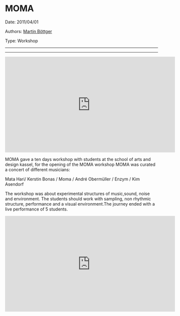 # MOMA

Date: 2011/04/01

Authors: [Martin Böttger](http://tsaworks.com)

Type: Workshop

---
---

<iframe width="560" height="315" src="https://www.youtube.com/embed/JUiCM6XMtG8" frameborder="0" allowfullscreen></iframe>

MOMA gave a ten days workshop with students at the school of arts and design kassel, for the opening of the MOMA workshop MOMA was curated a concert of different musicians:

Mata Hari/ Kerstin Bonas / Moma / André Obermüller / Enzym / Kim Asendorf

The workshop was about experimental structures of music,sound, noise and environment. The students should work with sampling, non rhythmic structure, performance and a visual environment.The journey ended with a live performance of 5 students.

<iframe width="560" height="315" src="https://www.youtube.com/embed/-jV3EHa7THU" frameborder="0" allowfullscreen></iframe>